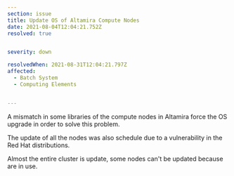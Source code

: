 ```yaml
---
section: issue
title: Update OS of Altamira Compute Nodes
date: 2021-08-04T12:04:21.752Z
resolved: true


severity: down

resolvedWhen: 2021-08-31T12:04:21.797Z
affected:
  - Batch System
  - Computing Elements


---
```

A mismatch in some libraries of the compute nodes in Altamira force the OS upgrade in order to solve this problem.

The update of all the nodes was also schedule due to a vulnerability in the Red Hat distributions. 

Almost the entire cluster is update, some nodes can't be updated because are in use.